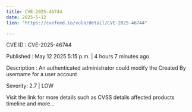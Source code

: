 ```yaml
---
title: CVE-2025-46744
date: 2025-5-12
lien: "https://cvefeed.io/vuln/detail/CVE-2025-46744"

---
```


CVE ID : CVE-2025-46744

Published :  May 12
2025
5:15 p.m. | 4 hours
7 minutes ago

Description : An authenticated administrator could modify the Created By username for a user account

Severity: 2.7 | LOW

Visit the link for more details
such as CVSS details
affected products
timeline
and more...
